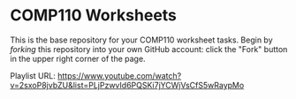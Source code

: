 # COMP110 Worksheets

This is the base repository for your COMP110 worksheet tasks. Begin by *forking* this repository into your own GitHub account: click the "Fork" button in the upper right corner of the page.


Playlist URL: https://www.youtube.com/watch?v=2sxoP8jvbZU&list=PLjPzwvId6PQSKi7jYCWjVsCfS5wRaypMo
